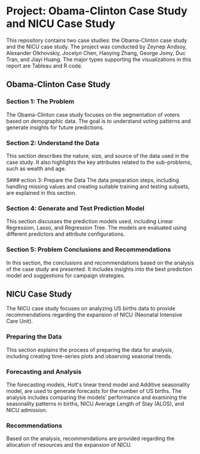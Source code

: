 # Project: Obama-Clinton Case Study and NICU Case Study
This repository contains two case studies: the Obama-Clinton case study and the NICU case study. The project was conducted by Zeynep Andsoy, Alexander Olkhovskiy, Jocelyn Chen, Haoying Zhang, George Jomy, Duc Tran, and Jiayi Huang. The major types supporting the visualizations in this report are Tableau and R code.

## Obama-Clinton Case Study

### Section 1: The Problem
The Obama-Clinton case study focuses on the segmentation of voters based on demographic data. The goal is to understand voting patterns and generate insights for future predictions.

### Section 2: Understand the Data
This section describes the nature, size, and source of the data used in the case study. It also highlights the key attributes related to the sub-problems, such as wealth and age.

S### ection 3: Prepare the Data
The data preparation steps, including handling missing values and creating suitable training and testing subsets, are explained in this section.

### Section 4: Generate and Test Prediction Model
This section discusses the prediction models used, including Linear Regression, Lasso, and Regression Tree. The models are evaluated using different predictors and attribute configurations.

### Section 5: Problem Conclusions and Recommendations
In this section, the conclusions and recommendations based on the analysis of the case study are presented. It includes insights into the best prediction model and suggestions for campaign strategies.

## NICU Case Study
The NICU case study focuses on analyzing US births data to provide recommendations regarding the expansion of NICU (Neonatal Intensive Care Unit).

### Preparing the Data
This section explains the process of preparing the data for analysis, including creating time-series plots and observing seasonal trends.

### Forecasting and Analysis
The forecasting models, Holt's linear trend model and Additive seasonality model, are used to generate forecasts for the number of US births. The analysis includes comparing the models' performance and examining the seasonality patterns in births, NICU Average Length of Stay (ALOS), and NICU admission.

### Recommendations
Based on the analysis, recommendations are provided regarding the allocation of resources and the expansion of NICU.


